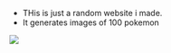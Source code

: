 - THis is just a random website i made.
-  It generates images of 100 pokemon
<img src='https://imgur.com/a/ml5mUuQ'>
